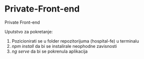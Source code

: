 # Private-Front-end
Private Front-end

Uputstvo za pokretanje:
1. Pozicionirati se u folder repozitorijuma (hospital-fe) u terminalu
2. _npm install_ da bi se instalirale neophodne zavisnosti
3. _ng serve_ da bi se pokrenula aplikacija
